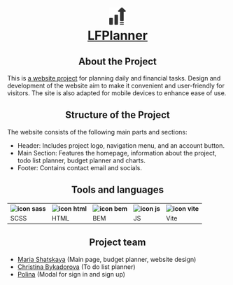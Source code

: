 <h1 align="center"><a href="https://github.com/Christina-888/project_3"><img src="./assets/logo-euY8K5Au.svg" alt="logo" height="40"/> <br/> LFPlanner</a></h1>
<h2 align="center">About the Project</h2>
<p>This is <a href="https://github.com/Christina-888/project_3">a website project</a> for planning daily and financial tasks. Design and development of the website aim to make it convenient and user-friendly for visitors. The site is also adapted for mobile devices to enhance ease of use.</p>
<h2 align="center">Structure of the Project</h2>
<p>The website consists of the following main parts and sections:</p>
<ul> 
  <li>Header: Includes project logo, navigation menu, and an account button.</li>
  <li>Main Section: Features the homepage, information about the project, todo list planner, budget planner and charts.</li>
  <li>Footer: Contains contact email and socials.</li>
</ul>
<h2 align="center">Tools and languages</h2>
<table>
  <tr>
    <th><img src="/assets/.svg" alt="icon sass" height="25" /></th>
    <th><img src="/assets/icons/readme_icons/html.svg" alt="icon html" height="30"/></th>
    <th><img src="/assets/icons/readme_icons/bem.svg" alt="icon bem" height="30"/></th>
    <th><img src="/assets/icons/readme_icons/js.svg" alt="icon js" height="30"/></th>
    <th><img src="/assets/icons/readme_icons/vite.svg" alt="icon vite" height="30"/></th>
  </tr>
  <tr>
    <td>SCSS</td>
    <td>HTML</td>
    <td>BEM</td>
    <td>JS</td>
    <td>Vite</td>
  </tr>
</table>
<h2 align="center">Project team</h2>
<ul> 
  <li><a href="https://github.com/makfluffy575">Maria Shatskaya</a> (Main page, budget planner, website design)</li>
  <li><a href="https://github.com/Christina-888">Christina Bykadorova</a> (To do list planner)</li>
  <li><a href="https://github.com/Polindrom6">Polina</a> (Modal for sign in and sign up)</li>
</ul>

